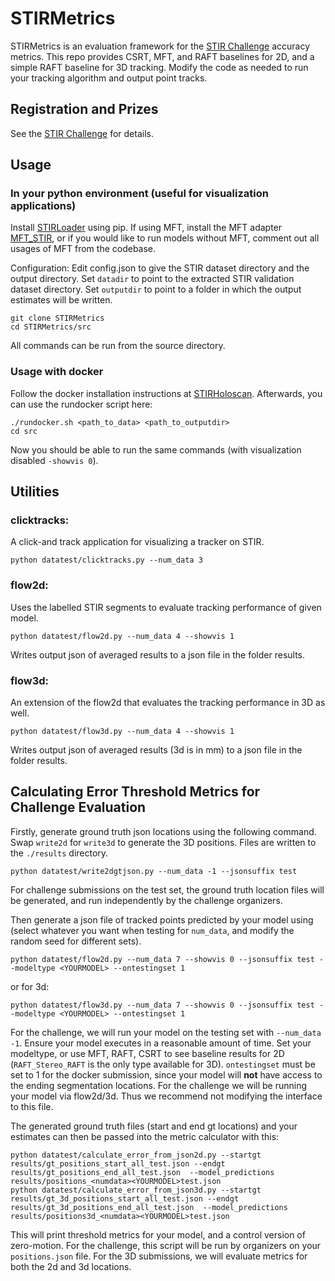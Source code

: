 # STIRMetrics

STIRMetrics is an evaluation framework for the [STIR Challenge](https://www.synapse.org/Synapse:syn54126082/wiki/626617) accuracy metrics. This repo provides CSRT, MFT, and RAFT baselines for 2D, and a simple RAFT baseline for 3D tracking. Modify the code as needed to run your tracking algorithm and output point tracks.

## Registration and Prizes

See the [STIR Challenge](https://www.synapse.org/Synapse:syn54126082/wiki/626617) for details.

## Usage

### In your python environment (useful for visualization applications)

Install [STIRLoader](https://github.com/athaddius/STIRLoader) using pip.
If using MFT, install the MFT adapter [MFT_STIR](https://github.com/athaddius/STIRLoader), or if you would like to run models without MFT, comment out all usages of MFT from the codebase.

Configuration: Edit config.json to give the STIR dataset directory and the output directory.
Set `datadir` to point to the extracted STIR validation dataset directory.
Set `outputdir` to point to a folder in which the output estimates will be written.


```
git clone STIRMetrics
cd STIRMetrics/src
```
All commands can be run from the source directory.

### Usage with docker

Follow the docker installation instructions at [STIRHoloscan](https://github.com/athaddius/STIRHoloscan). Afterwards, you can use the rundocker script here:
```
./rundocker.sh <path_to_data> <path_to_outputdir>
cd src
```

Now you should be able to run the same commands (with visualization disabled `-showvis 0`).

## Utilities

### clicktracks:
A click-and track application for visualizing a tracker on STIR.

```
python datatest/clicktracks.py --num_data 3
```

### flow2d:

Uses the labelled STIR segments to evaluate tracking performance of given model.

```
python datatest/flow2d.py --num_data 4 --showvis 1
```
Writes output json of averaged results to a json file in the folder results.


### flow3d:

An extension of the flow2d that evaluates the tracking performance in 3D as well.

```
python datatest/flow3d.py --num_data 4 --showvis 1
```
Writes output json of averaged results (3d is in mm) to a json file in the folder results.


## Calculating Error Threshold Metrics for Challenge Evaluation

Firstly, generate ground truth json locations using the following command. Swap `write2d` for `write3d` to generate the 3D positions. Files are written to the `./results` directory.

```
python datatest/write2dgtjson.py --num_data -1 --jsonsuffix test
```

For challenge submissions on the test set, the ground truth location files will be generated, and run independently by the challenge organizers.




Then generate a json file of tracked points predicted by your model using (select whatever you want when testing for `num_data`, and modify the random seed for different sets).

```
python datatest/flow2d.py --num_data 7 --showvis 0 --jsonsuffix test --modeltype <YOURMODEL> --ontestingset 1
```
or for 3d:
```
python datatest/flow3d.py --num_data 7 --showvis 0 --jsonsuffix test --modeltype <YOURMODEL> --ontestingset 1
```

For the challenge, we will run your model on the testing set with `--num_data -1`. Ensure your model executes in a reasonable amount of time. Set your modeltype, or use MFT, RAFT, CSRT to see baseline results for 2D (`RAFT_Stereo_RAFT` is the only type available for 3D). `ontestingset` must be set to 1 for the docker submission, since your model will **not** have access to the ending segmentation locations. For the challenge we will be running your model via flow2d/3d. Thus we recommend not modifying the interface to this file.


The generated ground truth files (start and end gt locations) and your estimates can then be passed into the metric calculator with this:

```
python datatest/calculate_error_from_json2d.py --startgt results/gt_positions_start_all_test.json --endgt results/gt_positions_end_all_test.json  --model_predictions results/positions_<numdata><YOURMODEL>test.json
python datatest/calculate_error_from_json3d.py --startgt results/gt_3d_positions_start_all_test.json --endgt results/gt_3d_positions_end_all_test.json  --model_predictions results/positions3d_<numdata><YOURMODEL>test.json
```

This will print threshold metrics for your model, and a control version of zero-motion. For the challenge, this script will be run by organizers on your `positions.json` file. For the 3D submissions, we will evaluate metrics for both the 2d and 3d locations.
